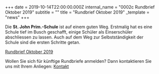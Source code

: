 +++
date = 2019-10-14T22:00:00.000Z
internal_name = "0002c Rundbrief Oktober 2019"
subtitle = ""
title = "Rundbrief Oktober 2019"
_template = "news"
+++

Die **St. John Prim.-Schule** ist auf einem guten Weg. Erstmalig hat es eine Schule tief im Busch geschafft, einige Schüler als Einserschüler abschliessen zu lassen. Auch auf dem Weg zur Selbstständigkeit der Schule sind die ersten Schritte getan.

[Rundbrief Oktober 2019](/uploads/rundbrief_2019-10.pdf)

Wollen Sie sich für künftige Rundbriefe anmelden? Dann kontaktieren Sie uns mit Ihrem Anliegen: [Kontakt](https://projekthilfe-uganda.github.io/news/verein/kontakt "Kontaktinformationen")
